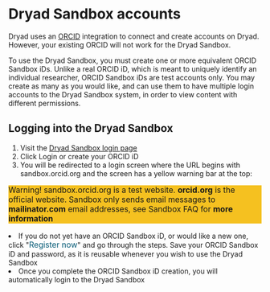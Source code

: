 # Dryad Sandbox accounts

Dryad uses an [ORCID](https://orcid.org/) integration to connect and create accounts on Dryad. However, your existing ORCID will not work for the Dryad Sandbox.

To use the Dryad Sandbox, you must create one or more equivalent ORCID Sandbox iDs. Unlike a real ORCID iD, which is meant to uniquely identify an individual researcher, ORCID Sandbox iDs are test accounts only. You may create as many as you would like, and can use them to have multiple login accounts to the Dryad Sandbox system, in order to view content with different permissions.


## Logging into the Dryad Sandbox

1. Visit the [Dryad Sandbox login page](/sessions/choose_login)
2. Click <span role="emphasis" class="t-login__buttonlink" disabled style="background-color: white;"><i class="fab fa-orcid" aria-hidden="true" style="font-size: 1.8rem"></i> Login or create your ORCID iD</span>
3. You will be redirected to a login screen where the URL begins with sandbox.orcid.org and the screen has a yellow warning bar at the top:  
<div class="callout warn" style="background-color:#f5c120; font-size: .98rem;">
  <p>Warning! sandbox.orcid.org is a test website. <b>orcid.org</b> is the official website. Sandbox only sends email messages to <b>mailinator.com</b> email addresses, see Sandbox FAQ for <b>more information</b></p>
</div>
<li>If you do not yet have an ORCID Sandbox iD, or would like a new one, click "<span style="color: #085c77;font-size: .98rem;">Register now</span>" and go through the steps. Save your ORCID Sandbox iD and password, as it is reusable whenever you wish to use the Dryad Sandbox</li>
<li>Once you complete the ORCID Sandbox iD creation, you will automatically login to the Dryad Sandbox</li>
